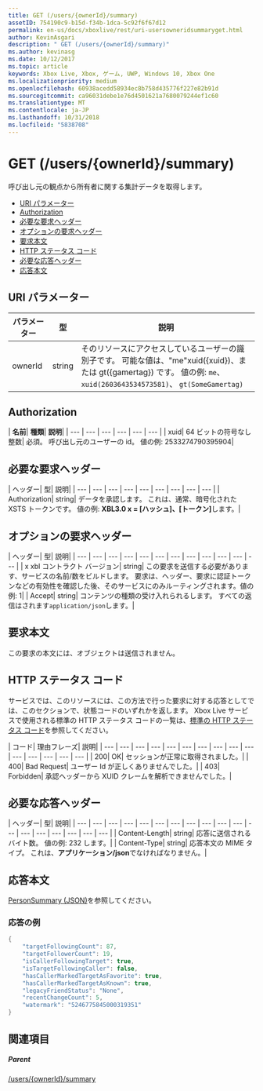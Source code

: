 ```yaml
---
title: GET (/users/{ownerId}/summary)
assetID: 754190c9-b15d-f34b-1dca-5c92f6f67d12
permalink: en-us/docs/xboxlive/rest/uri-usersowneridsummaryget.html
author: KevinAsgari
description: " GET (/users/{ownerId}/summary)"
ms.author: kevinasg
ms.date: 10/12/2017
ms.topic: article
keywords: Xbox Live, Xbox, ゲーム, UWP, Windows 10, Xbox One
ms.localizationpriority: medium
ms.openlocfilehash: 60938acedd58934ec8b758d435776f227e82b91d
ms.sourcegitcommit: ca96031debe1e76d4501621a7680079244ef1c60
ms.translationtype: MT
ms.contentlocale: ja-JP
ms.lasthandoff: 10/31/2018
ms.locfileid: "5838708"
---
```

# <a name="get-usersowneridsummary"></a>GET (/users/{ownerId}/summary)
呼び出し元の観点から所有者に関する集計データを取得します。

  * [URI パラメーター](#ID4EQ)
  * [Authorization](#ID4E2)
  * [必要な要求ヘッダー](#ID4EBC)
  * [オプションの要求ヘッダー](#ID4EHD)
  * [要求本文](#ID4EXE)
  * [HTTP ステータス コード](#ID4ECF)
  * [必要な応答ヘッダー](#ID4EZG)
  * [応答本文](#ID4EGAAC)

<a id="ID4EQ"></a>


## <a name="uri-parameters"></a>URI パラメーター

| パラメーター| 型| 説明|
| --- | --- | --- |
| ownerId| string| そのリソースにアクセスしているユーザーの識別子です。 可能な値は、"me"xuid({xuid})、または gt({gamertag}) です。 値の例: <code>me</code>、 <code>xuid(2603643534573581)</code>、 <code>gt(SomeGamertag)</code>|

<a id="ID4E2"></a>


## <a name="authorization"></a>Authorization

| <b>名前</b>| <b>種類</b>| <b>説明</b>|
| --- | --- | --- | --- | --- | --- |
| xuid| 64 ビットの符号なし整数| 必須。 呼び出し元のユーザーの id。 値の例: 2533274790395904|

<a id="ID4EBC"></a>


## <a name="required-request-headers"></a>必要な要求ヘッダー

| ヘッダー| 型| 説明|
| --- | --- | --- | --- | --- | --- | --- | --- | --- |
| Authorization| string| データを承認します。 これは、通常、暗号化された XSTS トークンです。 値の例: <b>XBL3.0 x = [ハッシュ]、[トークン]</b>します。|

<a id="ID4EHD"></a>


## <a name="optional-request-headers"></a>オプションの要求ヘッダー

| ヘッダー| 型| 説明|
| --- | --- | --- | --- | --- | --- | --- | --- | --- | --- | --- | --- |
| x xbl コントラクト バージョン| string| この要求を送信する必要があります、サービスの名前/数をビルドします。 要求は、ヘッダー、要求に認証トークンなどの有効性を確認した後、そのサービスにのみルーティングされます。値の例: 1|
| Accept| string| コンテンツの種類の受け入れられるします。 すべての返信はされます<code>application/json</code>します。|

<a id="ID4EXE"></a>


## <a name="request-body"></a>要求本文

この要求の本文には、オブジェクトは送信されません。

<a id="ID4ECF"></a>


## <a name="http-status-codes"></a>HTTP ステータス コード

サービスでは、このリソースには、この方法で行った要求に対する応答としてでは、このセクションで、状態コードのいずれかを返します。 Xbox Live サービスで使用される標準の HTTP ステータス コードの一覧は、[標準の HTTP ステータス コード](../../additional/httpstatuscodes.md)を参照してください。

| コード| 理由フレーズ| 説明|
| --- | --- | --- | --- | --- | --- | --- | --- | --- | --- | --- | --- | --- | --- | --- |
| 200| OK| セッションが正常に取得されました。|
| 400| Bad Request| ユーザー Id が正しくありませんでした。|
| 403| Forbidden| 承認ヘッダーから XUID クレームを解析できませんでした。|

<a id="ID4EZG"></a>


## <a name="required-response-headers"></a>必要な応答ヘッダー

| ヘッダー| 型| 説明|
| --- | --- | --- | --- | --- | --- | --- | --- | --- | --- | --- | --- | --- | --- | --- | --- | --- | --- |
| Content-Length| string| 応答に送信されるバイト数。 値の例: 232 します。|
| Content-Type| string| 応答本文の MIME タイプ。 これは、<b>アプリケーション/json</b>でなければなりません。|

<a id="ID4EGAAC"></a>


## <a name="response-body"></a>応答本文

[PersonSummary (JSON)](../../json/json-personsummary.md)を参照してください。

<a id="ID4ESAAC"></a>


### <a name="sample-response"></a>応答の例


```cpp
{
    "targetFollowingCount": 87,
    "targetFollowerCount": 19,
    "isCallerFollowingTarget": true,
    "isTargetFollowingCaller": false,
    "hasCallerMarkedTargetAsFavorite": true,
    "hasCallerMarkedTargetAsKnown": true,
    "legacyFriendStatus": "None",
    "recentChangeCount": 5,
    "watermark": "5246775845000319351"
}

```


<a id="ID4E3AAC"></a>


## <a name="see-also"></a>関連項目

<a id="ID4E5AAC"></a>


##### <a name="parent"></a>Parent

[/users/{ownerId}/summary](uri-usersowneridsummary.md)

